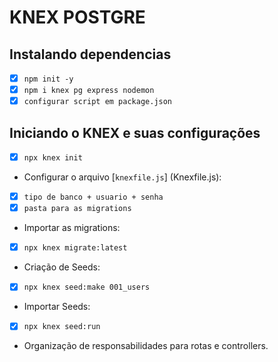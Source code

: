 # KNEX POSTGRE

## Instalando dependencias
- [x] `npm init -y`
- [x] `npm i knex pg express nodemon`
- [x] `configurar script em package.json`

## Iniciando o KNEX e suas configurações
- [x] `npx knex init`
- Configurar o arquivo [`knexfile.js`] (Knexfile.js):
-   [x] `tipo de banco + usuario + senha`
-   [x] `pasta para as migrations`

- Importar as migrations:
- [x] `npx knex migrate:latest`

- Criação de Seeds:
- [x] `npx knex seed:make 001_users`

- Importar Seeds:
- [x] `npx knex seed:run`

- Organização de responsabilidades para rotas e controllers.